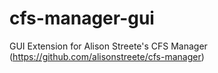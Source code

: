 # cfs-manager-gui
GUI Extension for Alison Streete's CFS Manager (https://github.com/alisonstreete/cfs-manager)
